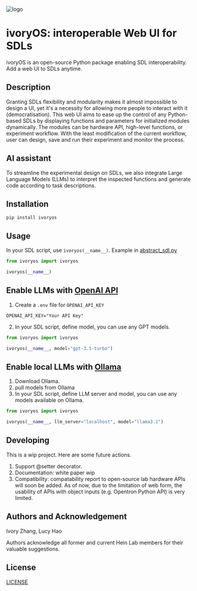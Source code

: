 ![logo](https://gitlab.com/heingroup/ivoryos/-/blob/main/ivoryos.png)
# ivoryOS: interoperable Web UI for SDLs
ivoryOS is an open-source Python package enabling SDL interoperability. Add a web UI to SDLs anytime.
## Description
Granting SDLs flexibility and modularity makes it almost impossible to design a UI, yet it's a necessity for allowing more people to interact with it (democratisation). 
This web UI aims to ease up the control of any Python-based SDLs by displaying functions and parameters for initialized modules dynamically. 
The modules can be hardware API, high-level functions, or experiment workflow.
With the least modification of the current workflow, user can design, save and run their experiment and monitor the process. 
## AI assistant
To streamline the experimental design on SDLs, we also integrate Large Language Models (LLMs) to interpret the inspected functions and generate code according to task descriptions.

## Installation
```
pip install ivoryos
```

## Usage
In your SDL script, use `ivoryos(__name__)`. Example in [abstract_sdl.py](https://gitlab.com/heingroup/ivoryos/-/blob/main/example/dummy_ur/dummy_deck.py)

```python
from ivoryos import ivoryos

ivoryos(__name__)
```


## Enable LLMs with [OpenAI API](https://github.com/openai/openai-python)
1. Create a `.env` file for `OPENAI_API_KEY`
```
OPENAI_API_KEY="Your API Key"
```
2. In your SDL script, define model, you can use any GPT models.

```python
from ivoryos import ivoryos

ivoryos(__name__, model="gpt-3.5-turbo")
```

## Enable local LLMs with [Ollama](https://ollama.com/)
1. Download Ollama.
2. pull models from Ollama
3. In your SDL script, define LLM server and model, you can use any models available on Ollama.

```python
from ivoryos import ivoryos

ivoryos(__name__, llm_server="localhost", model="llama3.1")
```

## Developing
This is a wip project. Here are some future actions.
1. Support @setter decorator.
2. Documentation: white paper wip
3. Compatibility: compatability report to open-source lab hardware APIs will soon be added. As of now, due to the limitation of web form, the usability of APIs with object inputs (e.g. Opentron Python API) is very limited.


## Authors and Acknowledgement
Ivory Zhang, Lucy Hao

Authors acknowledge all former and current Hein Lab members for their valuable suggestions. 

## License
[LICENSE](LICENSE)
